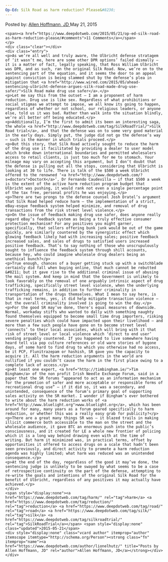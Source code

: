 ```yaml
---
Op-Ed: Silk Road as harm reduction? Please&#8230;
---
```

<article class="post-listing post-10337 post type-post status-publish format-standard has-post-thumbnail hentry category-deepdot-news tag-harm tag-reduction tag-road tag-silk tag-silkroadtrial">
    <div class="post-inner">
    <p class="post-meta">
    <span>Posted by: <a href="https://www.deepdotweb.com/author/lionelhutz/" title="">Allen Hoffmann, JD </a></span>
    <span>May 21, 2015</span>
    
    <span><a href="https://www.deepdotweb.com/2015/05/21/op-ed-silk-road-as-harm-reduction-please/#comments">11 Comments</a></span>
    </p>
    <div class="clear"></div>
    <div class="entry">
    <p>As we’re all well and truly aware, the Ulbricht defense stratagem of ‘it wasn’t me, here are some other DPR options’ failed dismally – it is a matter of fact, legally speaking, that Ross William Ulbricht was DPR, and as such, ran the original Silk Road. Now, we’re on to the sentencing part of the equation, and it seems the door to an appeal against conviction is being slammed shut by the defense’s plea in mitigation that <a href="http://www.wired.com/2015/05/ahead-sentencing-ulbricht-defense-argues-silk-road-made-drug-use-safer/">Silk Road make drug use safer</a>.</p>
    <p>Let me say this from the outset – I am a proponent of harm reduction. Drug use is like sex. Regardless of what prohibitions or social stigmas we attempt to impose, we all know its going to happen, regardless of whether or not school, our religious leaders, or anyone else, told us it was bad. Rather than walk into the situation blindly, we’re all better off being educated.</p>
    <p>Additionally, I’m the first to admit its been an interesting saga, the whole <a href="http://www.deepdotweb.com/tag/SilkRoadTrial/">Silk Road trial</a>, and that the defense was on to some very good material in the early days. Simply put, the judge did not go the defense’s way – such is the manner in which trials proceed.</p>
    <p>But this story, that Silk Road actively sought to reduce the harm of the drug use it facilitated by providing a dealer to user model which broke down international boundaries and permitted wholesalers access to retail clients, is just too much for me to stomach. Your mileage may vary on accepting this argument, but I don’t doubt that the defense is pulling out all the stops, considering that Ulbricht is looking at 30 to life. There is talk of the $500 a week Ulbricht offered to the renowned ‘<a href="http://www.deepdotweb.com/?s=doctorx">DoctorX</a>’, Dr Fernando Caudevilla – if that $500 a week is the extent of the active harm reduction program budget that Ulbricht was pushing, it would rank not even a single percentage point of the tax free, personal profits he was enjoying.</p>
    <p>There are two prongs to the defense counsel Josh Dratel’s argument that Silk Road helped reduce harm – the implementation of a strict, eBay-esque feedback system helped minimize, and removal of drug transactions from the risk street level violence.</p>
    <p>On the issue of feedback making drug use safer, does anyone really regard eBay’s feedback system as being a truly effective consumer protection mechanism? For any positives you might garner, specifically, that sellers offering bunk junk would be out of the game quickly, are similarly countered by the synergistic effect which glowing feedback likely had with increasing sales; positive feedback increased sales, and sales of drugs to satisfied users increased positive feedback. That’s to say nothing of those who unscrupulously sought to influence the feedback system through shill accounts, because hey, who could imagine wholesale drug dealers being an unethical bunch?</p>
    <p>True enough, chances of a buyer getting stuck up with a switchblade certainly did fall when buying online, that much cannot be rebutted &#8211; but it gave rise to the additional criminal issue of abusing the mail system. And keep in mind that the Government is unlikely to look favorably on the removal of one arguably intrinsic aspect of drug trafficking, specifically street level violence, when the underlying trafficking remains, in addition to further criminality in transportation of the drugs themselves. What I mean to say here, is that in real terms, yes, it did help mitigate transaction violence – but the overall criminality involved is going to win the day.</p>
    <p>For the good SR may’ve done, there’s equal measures of downside. Normal, workaday stiffs who wanted to dally with something naughty found themselves equipped to become small time drug importers, risking severe penalties which could have impacted upon their livelihood – and more than a few such people have gone on to become street level ‘connects’ to their local associates, which will bring with it that risk of street level or local violence which ‘direct to end user’ vending arguably countered. If you happened to live somewhere having heard tell via pop culture references or old ware stories of bygone days, of some hard to find drug to which you otherwise had no access, be it PCP, Flunitrazepam or hashish, SR gave you the capacity to acquire it. All the harm reduction arguments in the world are nullified if you couldn’t cause the harm in the first place owing to a complete lack of access.</p>
    <p>At least one expert, <a href="http://timbingham.ie/">Tim Bingham</a> of the non profit Irish Needle Exchange Forum, said in a paper that the SR forums “appeared to act as an information mechanism for the promotion of safer and more acceptable or responsible forms of recreational drug use” – if it did so, it was a secondary, and unintended, consequence of the forum’s primary goal of supporting sales activity on the SR market. I wonder if Bingham’s ever bothered to write about the harm reduction works of <a href="http://www.bluelight.org">www.bluelight.org</a>, which has been around for many, many years as a forum geared specifically to harm reduction, or whether this was a really easy grab for publicity?</p>
    <p>There are a great many things SR was – it blazed trails in making illicit commerce both accessible to the man on the street and the wholesale audience, it gave BTC an enormous push into the public’s consciousness, and it created for LE a whole new frontier of policing which it is a long way behind drawing even with at the time of writing. But harm it minimized was, in practical terms, offset by opportunities it offered to access drugs on a scale that hadn’t been seen previously, and direct activity to promote a harm reduction agenda was highly limited; what harm was reduced was an unintended consequence.</p>
    <p>At the end of the day, regardless of the good it may’ve done, the sentencing judge is unlikely to be swayed by what seems to be a case of retrospective continuity on the part of the defense, attempting to re-write the goals and intentions of the original Silk Road for the benefit of Ulbricht, regardless of any positives it may actually have achieved.</p>
    </div>
    <span style="display:none"><a href="https://www.deepdotweb.com/tag/harm/" rel="tag">harm</a> <a href="https://www.deepdotweb.com/tag/reduction/" rel="tag">reduction</a> <a href="https://www.deepdotweb.com/tag/road/" rel="tag">road</a> <a href="https://www.deepdotweb.com/tag/silk/" rel="tag">silk</a> <a href="https://www.deepdotweb.com/tag/silkroadtrial/" rel="tag">SilkRoadTrial</a></span> <span style="display:none" class="updated">2015-05-21</span>
    <div style="display:none" class="vcard author" itemprop="author" itemscope itemtype="http://schema.org/Person"><strong class="fn" itemprop="name"><a href="https://www.deepdotweb.com/author/lionelhutz/" title="Posts by Allen Hoffmann, JD" rel="author">Allen Hoffmann, JD</a></strong></div>
    </div>
</article>

